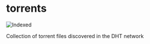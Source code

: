 torrents 
========
![Indexed](https://img.shields.io/badge/indexed-184551-blue)

Collection of torrent files discovered in the DHT network

